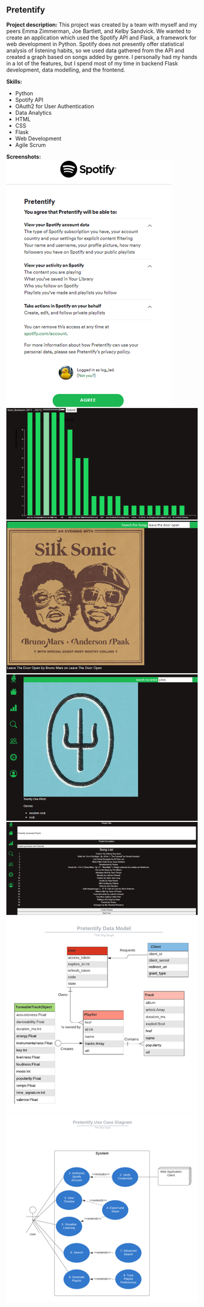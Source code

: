 ## Pretentify

**Project description:** This project was created by a team with myself and my peers Emma Zimmerman, Joe Bartlett, and Kelby Sandvick. We wanted to create an application which used the Spotify API and Flask, a framework for web development in Python. Spotify does not presently offer statistical analysis of listening habits, so we used data gathered from the API and created a graph based on songs added by genre. I personally had my hands in a lot of the features, but I spend most of my time in backend Flask development, data modelling, and the frontend. 

**Skills:**
* Python
* Spotify API
* OAuth2 for User Authentication
* Data Analytics
* HTML
* CSS
* Flask
* Web Development
* Agile Scrum

**Screenshots:**
<img src="images/AuthenticationScreenshot.png?raw=true"/>
<img src="images/Graphphoto.png?raw=true"/>
<img src="images/Searchphoto.png?raw=true"/>
<img src="images/Artistphoto.png?raw=true"/>
<img src="images/Generatephoto2.png?raw=true"/>
<img src="images/pretentifyDataModel.png?raw=true"/>
<img src="images/pretentifyUseCaseDiagram.png?raw=true"/>
